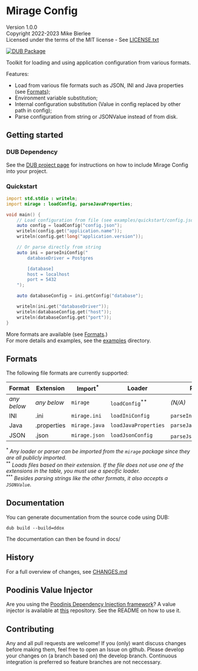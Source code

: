 # Mirage Config

Version 1.0.0  
Copyright 2022-2023 Mike Bierlee  
Licensed under the terms of the MIT license - See [LICENSE.txt](LICENSE.txt)

[![DUB Package](https://img.shields.io/dub/v/mirage-config.svg)](https://code.dlang.org/packages/mirage-config)

Toolkit for loading and using application configuration from various formats.

Features:

- Load from various file formats such as JSON, INI and Java properties (see [Formats](#formats));
- Environment variable substitution;
- Internal configuration substitution (Value in config replaced by other path in config);
- Parse configuration from string or JSONValue instead of from disk.

## Getting started

### DUB Dependency

See the [DUB project page](https://code.dlang.org/packages/mirage-config) for instructions on how to include Mirage Config into your project.

### Quickstart

```d
import std.stdio : writeln;
import mirage : loadConfig, parseJavaProperties;

void main() {
    // Load configuration from file (see examples/quickstart/config.json)
    auto config = loadConfig("config.json");
    writeln(config.get("application.name"));
    writeln(config.get!long("application.version"));

    // Or parse directly from string
    auto ini = parseIniConfig("
        databaseDriver = Postgres

        [database]
        host = localhost
        port = 5432
    ");

    auto databaseConfig = ini.getConfig("database");

    writeln(ini.get("databaseDriver"));
    writeln(databaseConfig.get("host"));
    writeln(databaseConfig.get("port"));
}
```

More formats are available (see [Formats](#formats).)  
For more details and examples, see the [examples](examples) directory.

## Formats

The following file formats are currently supported:

| Format      | Extension   | Import<sup>\*</sup> | Loader                      | Parser                             | Factory                 |
| ----------- | ----------- | ------------------- | --------------------------- | ---------------------------------- | ----------------------- |
| _any below_ | _any below_ | `mirage`            | `loadConfig`<sup>\*\*</sup> | _(N/A)_                            |                         |
| INI         | .ini        | `mirage.ini`        | `loadIniConfig`             | `parseIniConfig`                   | `IniConfigFactory`      |
| Java        | .properties | `mirage.java`       | `loadJavaProperties`        | `parseJavaProperties`              | `JavaPropertiesFactory` |
| JSON        | .json       | `mirage.json`       | `loadJsonConfig`            | `parseJsonConfig`<sup>\*\*\*</sup> | `JsonConfigFactory`     |

<sup>\*</sup> _Any loader or parser can be imported from the `mirage` package since they are all publicly imported._  
<sup>\*\*</sup> _Loads files based on their extension. If the file does not use one of the extensions in the table, you must use a specific loader._  
<sup>\*\*\*</sup> _Besides parsing strings like the other formats, it also accepts a `JSONValue`._

## Documentation

You can generate documentation from the source code using DUB:

```
dub build --build=ddox
```

The documentation can then be found in docs/

## History

For a full overview of changes, see [CHANGES.md](CHANGES.md)

## Poodinis Value Injector

Are you using the [Poodinis Dependency Injection framework](https://github.com/mbierlee/poodinis)? A value injector is available at [this](https://github.com/mbierlee/mirage-injector) repository. See the README on how to use it.

## Contributing

Any and all pull requests are welcome! If you (only) want discuss changes before making them, feel free to open an Issue on github. Please develop your changes on (a branch based on) the develop branch. Continuous integration is preferred so feature branches are not neccessary.
